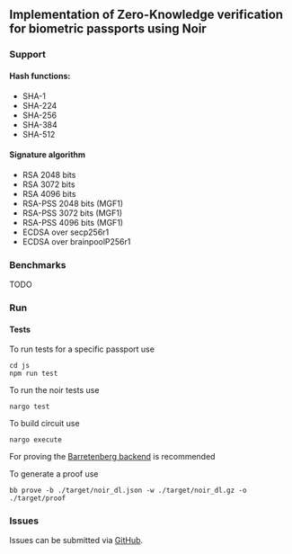 ## Implementation of Zero-Knowledge verification for biometric passports using Noir


### Support

#### Hash functions: 
- SHA-1
- SHA-224
- SHA-256
- SHA-384
- SHA-512

#### Signature algorithm

- RSA 2048 bits
- RSA 3072 bits
- RSA 4096 bits
- RSA-PSS 2048 bits (MGF1)
- RSA-PSS 3072 bits (MGF1)
- RSA-PSS 4096 bits (MGF1)
- ECDSA over secp256r1
- ECDSA over brainpoolP256r1

### Benchmarks

TODO

### Run

#### Tests

To run tests for a specific passport use
```
cd js
npm run test
```

To run the noir tests  use
```
nargo test
```

To build circuit use
```
nargo execute
```

For proving the [Barretenberg backend](https://github.com/AztecProtocol/barretenberg) is recommended

To generate a proof use
```
bb prove -b ./target/noir_dl.json -w ./target/noir_dl.gz -o ./target/proof
```


### Issues

Issues can be submitted via [GitHub](https://github.com/rarimo/passport-zk-circuits-noir/issues).